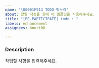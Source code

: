 ```yaml
---
name: "\U0001F913 TODO-빛누리"
about: 할일 작성을 할때 이 템플릿을 사용해주세요.
title: "[BE-PARTICIPATE] todo : "
labels: enhancement
assignees: bnuri00

---
```


### Description
작업할 사항을 입력해주세요.

